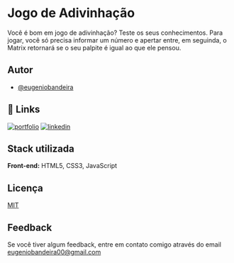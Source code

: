 # Jogo de Adivinhação

Você é bom em jogo de adivinhação? Teste os seus conhecimentos.
Para jogar, você só precisa informar um número e apertar entre, em seguinda, o Matrix retornará se o seu palpite é igual ao que ele pensou.

## Autor

- [@eugeniobandeira](https://github.com/eugeniobandeira)

## 🔗 Links
[![portfolio](https://img.shields.io/badge/my_portfolio-000?style=for-the-badge&logo=ko-fi&logoColor=white)](https://eugeniobandeira.github.io/Adivinhe-o-Numero/)
[![linkedin](https://img.shields.io/badge/linkedin-0A66C2?style=for-the-badge&logo=linkedin&logoColor=white)](https://www.linkedin.com/in/eugeniosb/)

## Stack utilizada

**Front-end:** HTML5, CSS3, JavaScript

## Licença

[MIT](https://choosealicense.com/licenses/mit/)

## Feedback

Se você tiver algum feedback, entre em contato comigo através do email eugeniobandeira00@gmail.com
